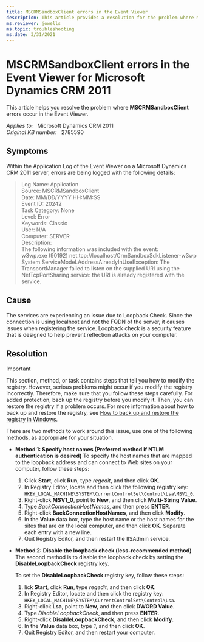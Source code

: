 ```yaml
---
title: MSCRMSandboxClient errors in the Event Viewer
description: This article provides a resolution for the problem where MSCRMSandboxClient errors occur in the Event Viewer.
ms.reviewer: jowells
ms.topic: troubleshooting
ms.date: 3/31/2021
---
```

# MSCRMSandboxClient errors in the Event Viewer for Microsoft Dynamics CRM 2011

This article helps you resolve the problem where **MSCRMSandboxClient** errors occur in the Event Viewer.

_Applies to:_ &nbsp; Microsoft Dynamics CRM 2011  
_Original KB number:_ &nbsp; 2785590

## Symptoms

Within the Application Log of the Event Viewer on a Microsoft Dynamics CRM 2011 server, errors are being logged with the following details:

> Log Name: Application  
Source: MSCRMSandboxClient  
Date: MM/DD/YYYY HH:MM:SS  
Event ID: 20242  
Task Category: None  
Level: Error  
Keywords: Classic  
User: N/A  
Computer: SERVER  
Description:  
The following information was included with the event:  
w3wp.exe (90192)
net.tcp://localhost/CrmSandboxSdkListener-w3wp
System.ServiceModel.AddressAlreadyInUseException: The TransportManager failed to listen on the supplied URI using the NetTcpPortSharing service: the URI is already registered with the service.

## Cause

The services are experiencing an issue due to Loopback Check. Since the connection is using localhost and not the FQDN of the server, it causes issues when registering the service. Loopback check is a security feature that is designed to help prevent reflection attacks on your computer.

## Resolution

> [!IMPORTANT]
> This section, method, or task contains steps that tell you how to modify the registry. However, serious problems might occur if you modify the registry incorrectly. Therefore, make sure that you follow these steps carefully. For added protection, back up the registry before you modify it. Then, you can restore the registry if a problem occurs. For more information about how to back up and restore the registry, see [How to back up and restore the registry in Windows](https://support.microsoft.com/help/322756).

There are two methods to work around this issue, use one of the following methods, as appropriate for your situation.

- **Method 1: Specify host names (Preferred method if NTLM authentication is desired)** To specify the host names that are mapped to the loopback address and can connect to Web sites on your computer, follow these steps:

    1. Click **Start**, click **Run**, type *regedit*, and then click **OK**.
    1. In Registry Editor, locate and then click the following registry key: `HKEY_LOCAL_MACHINE\SYSTEM\CurrentControlSet\Control\Lsa\MSV1_0`.
    1. Right-click **MSV1_0**, point to **New**, and then click **Multi-String Value**.
    1. Type *BackConnectionHostNames*, and then press **ENTER**.
    1. Right-click **BackConnectionHostNames**, and then click **Modify**.
    1. In the **Value** data box, type the host name or the host names for the sites that are on the local computer, and then click **OK**. Separate each entry with a new line.
    1. Quit Registry Editor, and then restart the IISAdmin service.

- **Method 2: Disable the loopback check (less-recommended method)** The second method is to disable the loopback check by setting the **DisableLoopbackCheck** registry key.

    To set the **DisableLoopbackCheck** registry key, follow these steps:

    1. lick **Start**, click **Run**, type *regedit*, and then click **OK**.
    1. In Registry Editor, locate and then click the registry key: `HKEY_LOCAL_MACHINE\SYSTEM\CurrentControlSet\Control\Lsa`.
    1. Right-click **Lsa**, point to **New**, and then click **DWORD Value**.
    1. Type *DisableLoopbackCheck*, and then press **ENTER**.
    1. Right-click **DisableLoopbackCheck**, and then click **Modify**.
    1. In the **Value** data box, type *1*, and then click **OK**.
    1. Quit Registry Editor, and then restart your computer.
